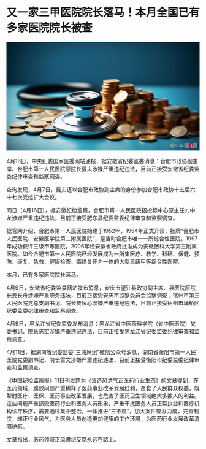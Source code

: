 # 又一家三甲医院院长落马！本月全国已有多家医院院长被查

![8deb9df7d4a8bad499b6b418106f8d4c.jpg](https://raw.githubusercontent.com/qqhsx/qqnews_image/main/2024/04/16/又一家三甲医院院长落马！本月全国已有多家医院院长被查/8deb9df7d4a8bad499b6b418106f8d4c.jpg)

4月16日，中央纪委国家监委网站通报，据安徽省纪委监委消息：合肥市政协副主席、合肥市第一人民医院原院长戴夫涉嫌严重违纪违法，目前正接受安徽省纪委监委纪律审查和监察调查。

查询发现，4月7日，戴夫还以合肥市政协副主席的身份参加合肥市政协十五届六十七次党组扩大会议。

同日（4月16日），据安徽纪检监察，合肥市第一人民医院招投标中心原主任刘中龙涉嫌严重违纪违法，目前正接受肥东县纪委监委纪律审查和监察调查。

据官网介绍，合肥市第一人民医院始建于1952年，1954年正式开诊，挂牌“合肥市人民医院、安徽医学院第二附属医院”，是当时合肥市唯一一所综合性医院。1997年成功获评三级甲等医院，2006年经安徽省政府批准成为安徽医科大学第三附属医院。如今合肥市第一人民医院已经发展成为一所集医疗、教学、科研、保健、预防、康复、急救、健康检查、临终关怀为一体的大型三级甲等综合性医院。

本月，已有多家医院院长落马。

4月9日，安徽省纪委监委网站发布消息，安庆市望江县政协副主席、县医院原院长姜长舟涉嫌严重职务违法，目前正接受安庆市监察委员会监察调查；宿州市第三人民医院党总支副书记、院长贺恒心涉嫌严重违纪违法，目前正接受宿州市埇桥区纪委监委纪律审查和监察调查。

4月9日，黑龙江省纪委监委发布消息：黑龙江省中医药科学院（省中医医院）党委书记、院长陈宏涉嫌严重违纪违法，目前正接受黑龙江省纪委监委纪律审查和监察调查。

4月11日，据湖南省纪委监委“三湘风纪”微信公众号消息，湖南省衡阳市第一人民医院党委副书记、院长雷文涉嫌严重违纪违法，目前正接受衡阳市纪委监委纪律审查和监察调查。

《中国纪检监察报》11日刊发题为《营造风清气正医药行业生态》的文章提到，在医药领域，腐败问题严重稀释了医药事业改革发展红利，蚕食了人民群众权益，既掣肘医疗、医保、医药事业改革发展，也危害了医药卫生领域绝大多数人的利益。这些问题严重损毁医药行业和医务人员形象，严重干扰医务人员正常执业和医疗机构诊疗秩序，需要通过集中整治，一体推进“三不腐”，加大案件查办力度，完善制度，端正行业风气，为医务人员创造更加健康的工作环境，为医药行业发展改革清障护航。

文章指出，医药领域正风肃纪反腐永远在路上。

